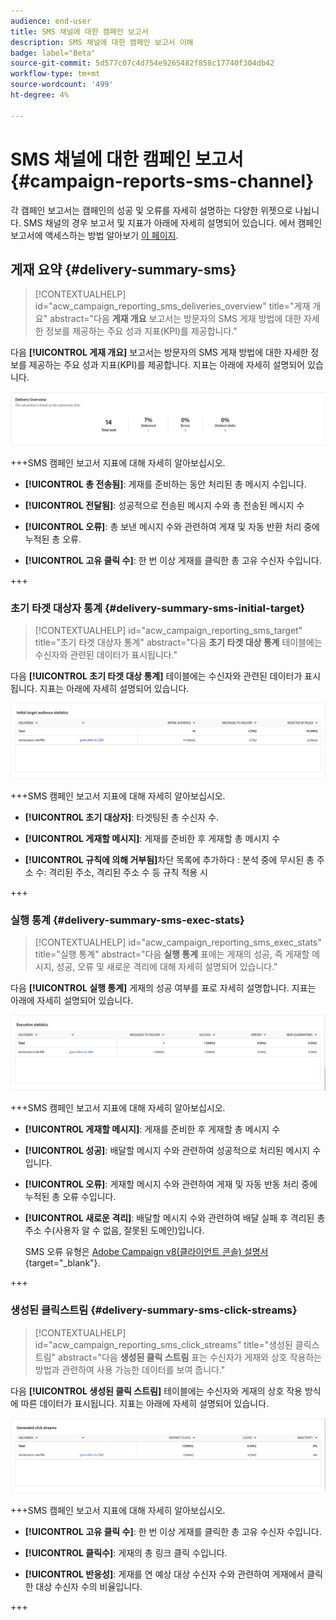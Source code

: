 ```yaml
---
audience: end-user
title: SMS 채널에 대한 캠페인 보고서
description: SMS 채널에 대한 캠페인 보고서 이해
badge: label="Beta"
source-git-commit: 5d577c07c4d754e9265482f858c17740f304db42
workflow-type: tm+mt
source-wordcount: '499'
ht-degree: 4%

---
```



# SMS 채널에 대한 캠페인 보고서 {#campaign-reports-sms-channel}

각 캠페인 보고서는 캠페인의 성공 및 오류를 자세히 설명하는 다양한 위젯으로 나뉩니다. SMS 채널의 경우 보고서 및 지표가 아래에 자세히 설명되어 있습니다. 에서 캠페인 보고서에 액세스하는 방법 알아보기 [이 페이지](campaign-reports.md).

## 게재 요약 {#delivery-summary-sms}

>[!CONTEXTUALHELP]
>id="acw_campaign_reporting_sms_deliveries_overview"
>title="게재 개요"
>abstract="다음 **게재 개요** 보고서는 방문자의 SMS 게재 방법에 대한 자세한 정보를 제공하는 주요 성과 지표(KPI)를 제공합니다."


다음 **[!UICONTROL 게재 개요]** 보고서는 방문자의 SMS 게재 방법에 대한 자세한 정보를 제공하는 주요 성과 지표(KPI)를 제공합니다. 지표는 아래에 자세히 설명되어 있습니다.

![](assets/campaign_report_sms_1.png)

+++SMS 캠페인 보고서 지표에 대해 자세히 알아보십시오.

* **[!UICONTROL 총 전송됨]**: 게재를 준비하는 동안 처리된 총 메시지 수입니다.

* **[!UICONTROL 전달됨]**: 성공적으로 전송된 메시지 수와 총 전송된 메시지 수

* **[!UICONTROL 오류]**: 총 보낸 메시지 수와 관련하여 게재 및 자동 반환 처리 중에 누적된 총 오류.

* **[!UICONTROL 고유 클릭 수]**: 한 번 이상 게재를 클릭한 총 고유 수신자 수입니다.

+++


### 초기 타겟 대상자 통계 {#delivery-summary-sms-initial-target}

>[!CONTEXTUALHELP]
>id="acw_campaign_reporting_sms_target"
>title="초기 타겟 대상자 통계"
>abstract="다음 **초기 타겟 대상 통계** 테이블에는 수신자와 관련된 데이터가 표시됩니다."

다음 **[!UICONTROL 초기 타겟 대상 통계]** 테이블에는 수신자와 관련된 데이터가 표시됩니다. 지표는 아래에 자세히 설명되어 있습니다.


![](assets/campaign_report_sms_2.png)

+++SMS 캠페인 보고서 지표에 대해 자세히 알아보십시오.

* **[!UICONTROL 초기 대상자]**: 타겟팅된 총 수신자 수.

* **[!UICONTROL 게재할 메시지]**: 게재를 준비한 후 게재할 총 메시지 수

* **[!UICONTROL 규칙에 의해 거부됨]**&#x200B;차단 목록에 추가하다 : 분석 중에 무시된 총 주소 수: 격리된 주소, 격리된 주소 수 등 규칙 적용 시

+++


### 실행 통계 {#delivery-summary-sms-exec-stats}


>[!CONTEXTUALHELP]
>id="acw_campaign_reporting_sms_exec_stats"
>title="실행 통계"
>abstract="다음 **실행 통계** 표에는 게재의 성공, 즉 게재할 메시지, 성공, 오류 및 새로운 격리에 대해 자세히 설명되어 있습니다."


다음 **[!UICONTROL 실행 통계]** 게재의 성공 여부를 표로 자세히 설명합니다. 지표는 아래에 자세히 설명되어 있습니다.


![](assets/campaign_report_sms_3.png)

+++SMS 캠페인 보고서 지표에 대해 자세히 알아보십시오.

* **[!UICONTROL 게재할 메시지]**: 게재를 준비한 후 게재할 총 메시지 수

* **[!UICONTROL 성공]**: 배달할 메시지 수와 관련하여 성공적으로 처리된 메시지 수입니다.

* **[!UICONTROL 오류]**: 게재할 메시지 수와 관련하여 게재 및 자동 반동 처리 중에 누적된 총 오류 수입니다.

* **[!UICONTROL 새로운 격리]**: 배달할 메시지 수와 관련하여 배달 실패 후 격리된 총 주소 수(사용자 알 수 없음, 잘못된 도메인)입니다.

  SMS 오류 유형은 [Adobe Campaign v8(클라이언트 콘솔) 설명서](https://experienceleague.adobe.com/docs/campaign/campaign-v8/send/failures/delivery-failures.html#sms-quarantines){target="_blank"}.

+++

### 생성된 클릭스트림 {#delivery-summary-sms-click-streams}


>[!CONTEXTUALHELP]
>id="acw_campaign_reporting_sms_click_streams"
>title="생성된 클릭스트림"
>abstract="다음 **생성된 클릭 스트림** 표는 수신자가 게재와 상호 작용하는 방법과 관련하여 사용 가능한 데이터를 보여 줍니다."

다음 **[!UICONTROL 생성된 클릭 스트림]** 테이블에는 수신자와 게재의 상호 작용 방식에 따른 데이터가 표시됩니다. 지표는 아래에 자세히 설명되어 있습니다.

![](assets/campaign_report_sms_4.png)

+++SMS 캠페인 보고서 지표에 대해 자세히 알아보십시오.

* **[!UICONTROL 고유 클릭 수]**: 한 번 이상 게재를 클릭한 총 고유 수신자 수입니다.

* **[!UICONTROL 클릭수]**: 게재의 총 링크 클릭 수입니다.

* **[!UICONTROL 반응성]**: 게재를 연 예상 대상 수신자 수와 관련하여 게재에서 클릭한 대상 수신자 수의 비율입니다.

+++
